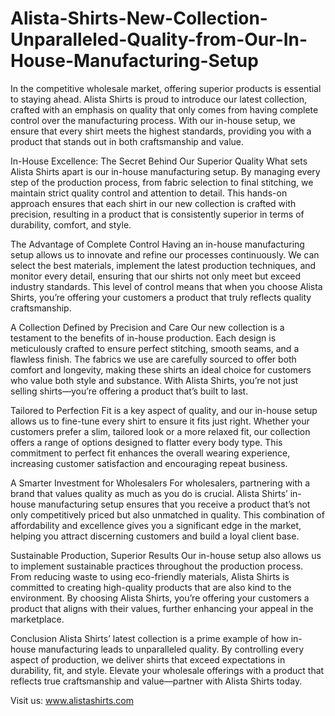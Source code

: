 # Alista-Shirts-New-Collection-Unparalleled-Quality-from-Our-In-House-Manufacturing-Setup
In the competitive wholesale market, offering superior products is essential to staying ahead. Alista Shirts is proud to introduce our latest collection, crafted with an emphasis on quality that only comes from having complete control over the manufacturing process. With our in-house setup, we ensure that every shirt meets the highest standards, providing you with a product that stands out in both craftsmanship and value.

In-House Excellence: The Secret Behind Our Superior Quality
What sets Alista Shirts apart is our in-house manufacturing setup. By managing every step of the production process, from fabric selection to final stitching, we maintain strict quality control and attention to detail. This hands-on approach ensures that each shirt in our new collection is crafted with precision, resulting in a product that is consistently superior in terms of durability, comfort, and style.

The Advantage of Complete Control
Having an in-house manufacturing setup allows us to innovate and refine our processes continuously. We can select the best materials, implement the latest production techniques, and monitor every detail, ensuring that our shirts not only meet but exceed industry standards. This level of control means that when you choose Alista Shirts, you’re offering your customers a product that truly reflects quality craftsmanship.

A Collection Defined by Precision and Care
Our new collection is a testament to the benefits of in-house production. Each design is meticulously crafted to ensure perfect stitching, smooth seams, and a flawless finish. The fabrics we use are carefully sourced to offer both comfort and longevity, making these shirts an ideal choice for customers who value both style and substance. With Alista Shirts, you’re not just selling shirts—you’re offering a product that’s built to last.

Tailored to Perfection
Fit is a key aspect of quality, and our in-house setup allows us to fine-tune every shirt to ensure it fits just right. Whether your customers prefer a slim, tailored look or a more relaxed fit, our collection offers a range of options designed to flatter every body type. This commitment to perfect fit enhances the overall wearing experience, increasing customer satisfaction and encouraging repeat business.

A Smarter Investment for Wholesalers
For wholesalers, partnering with a brand that values quality as much as you do is crucial. Alista Shirts’ in-house manufacturing setup ensures that you receive a product that’s not only competitively priced but also unmatched in quality. This combination of affordability and excellence gives you a significant edge in the market, helping you attract discerning customers and build a loyal client base.

Sustainable Production, Superior Results
Our in-house setup also allows us to implement sustainable practices throughout the production process. From reducing waste to using eco-friendly materials, Alista Shirts is committed to creating high-quality products that are also kind to the environment. By choosing Alista Shirts, you’re offering your customers a product that aligns with their values, further enhancing your appeal in the marketplace.

Conclusion
Alista Shirts’ latest collection is a prime example of how in-house manufacturing leads to unparalleled quality. By controlling every aspect of production, we deliver shirts that exceed expectations in durability, fit, and style. Elevate your wholesale offerings with a product that reflects true craftsmanship and value—partner with Alista Shirts today.

Visit us: www.alistashirts.com
